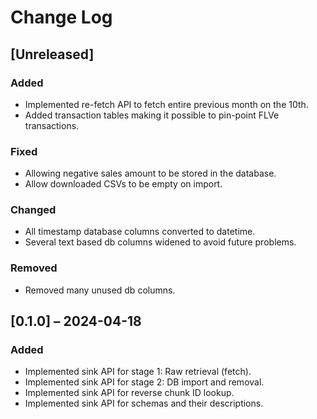 # Change Log

## [Unreleased]

### Added

- Implemented re-fetch API to fetch entire previous month on the 10th.
- Added transaction tables making it possible to pin-point FLVe transactions.

### Fixed

- Allowing negative sales amount to be stored in the database.
- Allow downloaded CSVs to be empty on import.

### Changed

- All timestamp database columns converted to datetime.
- Several text based db columns widened to avoid future problems.

### Removed

- Removed many unused db columns.

## [0.1.0] – 2024-04-18

### Added

- Implemented sink API for stage 1: Raw retrieval (fetch).
- Implemented sink API for stage 2: DB import and removal.
- Implemented sink API for reverse chunk ID lookup.
- Implemented sink API for schemas and their descriptions.
